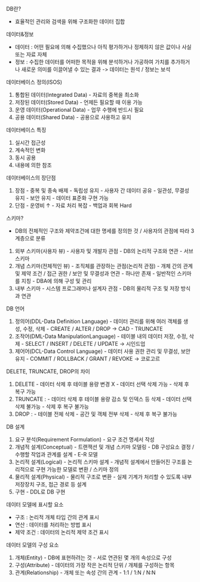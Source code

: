DB란?
  - 효율적인 관리와 검색을 위해 구조화한 데이터 집합

데이터&정보
  - 데이터 : 어떤 필요에 의해 수집했으나 아직 평가하거나 정제하지 않은 값이나 사실 또는 자료 자체
  - 정보 : 수집한 데이터를 어떠한 목적을 위해 분석하거나 가공하여 가치를 추가하거나 새로운 의미를 이끌어낼 수 있는 결과
  -> 데이터는 원석 / 정보는 보석

데이터베이스 정의(ISOS)
  1. 통합된 데이터(Integrated Data)
    - 자료의 중복을 최소화
  2. 저장된 데이터(Stored Data)
    - 언제든 필요할 때 이용 가능
  3. 운영 데이터(Operational Data)
    - 업무 수행에 반드시 필요
  4. 공용 데이터(Shared Data)
    - 공용으로 사용하고 유지

데이터베이스 특징
  1. 실시간 접근성
  2. 계속적인 변화
  3. 동시 공용
  4. 내용에 의한 참조

데이터베이스의 장단점
  1. 장점
    - 중복 및 종속 배제
    - 독립성 유지
    - 사용자 간 데이터 공유
    - 일관성, 무결성 유지
    - 보안 유지 
    - 데이터 표준화 구현 가능
  2. 단점
    - 운영비 ↑
    - 자료 처리 복잡
    - 백업과 회복 Hard

스키마?
  - DB의 전체적인 구조와 제약조건에 대한 명세를 정의한 것 / 사용자의 관점에 따라 3계층으로 분류
  1. 외부 스키마(사용자 뷰)
    - 사용자 및 개발자 관점
    - DB의 논리적 구조와 연관
    - 서브 스키마
  2. 개념 스키마(전체적인 뷰)
    - 조직체를 관장하는 관점(논리적 관점)
    - 개체 간의 관계 및 제약 조건 / 접근 권한 / 보안 및 무결성과 연관
    - 하나만 존재
    - 일반적인 스키마를 지칭
    - DBA에 의해 구성 및 관리
  3. 내부 스키마
    - 시스템 프로그래머나 설계자 관점
    - DB의 물리적 구조 및 저장 방식과 연관

DB 언어
  1. 정의어(DDL-Data Definition Language)
    - 데이터 관리를 위해 여러 객체를 생성, 수정, 삭제
    - CREATE / ALTER / DROP -> CAD
    - TRUNCATE
  2. 조작어(DML-Data ManipulationLanguage)
    - 테이블 내의 데이터 저장, 수정, 삭제
    - SELECT / INSERT / DELETE / UPDATE -> 시인드업
  3. 제어어(DCL-Data Control Language)
    - 데이터 사용 권한 관리 및 무결성, 보안 유지
    - COMMIT / ROLLBACK / GRANT / REVOKE -> 코로고르

DELETE, TRUNCATE, DROP의 차이
  1. DELETE
    - 데이터 삭제 후 테이블 용량 변경 X 
    - 데이터 선택 삭제 가능
    - 삭제 후 복구 가능
  2. TRUNCATE : 
    - 데이터 삭제 후 테이블 용량 감소 및 인덱스 등 삭제
    - 데이터 선택 삭제 불가능 
    - 삭제 후 복구 불가능
  3. DROP : 
    - 테이블 전체 삭제 
    - 공간 및 객체 전부 삭제 
    - 삭제 후 복구 불가능

DB 설계
  1. 요구 분석(Requirement Formulation) 
    - 요구 조건 명세서 작성
  2. 개념적 설계(Conceptual) 
    - 트랜잭션 및 개념 스키마 모델링
    - DB 구성요소 결정 / 수행할 작업과 관계를 설계
    - E-R 모델
  3. 논리적 설계(Logical) 
    - 논리적 스키마 설계
    - 개념적 설계에서 만들어진 구조를 논리적으로 구현 가능한 모델로 변환 / 스키마 정의
  4. 물리적 설계(Physical) 
    - 물리적 구조로 변환
    - 실제 기계가 처리할 수 있도록 내부 저장장치 구조, 접근 경로 등 설계
  5. 구현 
    - DDL로 DB 구현

데이터 모델에 표시할 요소
  - 구조 : 논리적 개체 타입 간의 관계 표시
  - 연산 : 데이터를 처리하는 방법 표시
  - 제약 조건 : 데이터의 논리적 제약 조건 표시

데이터 모델의 구성 요소
  1. 개체(Entity)
    - DB에 표현하려는 것
    - 서로 연관된 몇 개의 속성으로 구성
  2. 구성(Attribute)
    - 데이터의 가장 작은 논리적 단위 / 개체를 구성하는 항목
  3. 관계(Relationship)
    - 개체 또는 속성 간의 관계
    - 1:1 / 1:N / N:N
